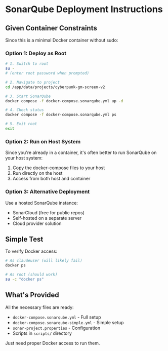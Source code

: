 # SonarQube Deployment Instructions

## Given Container Constraints

Since this is a minimal Docker container without sudo:

### Option 1: Deploy as Root

```bash
# 1. Switch to root
su -
# (enter root password when prompted)

# 2. Navigate to project
cd /app/data/projects/cyberpunk-gm-screen-v2

# 3. Start SonarQube
docker compose -f docker-compose.sonarqube.yml up -d

# 4. Check status
docker compose -f docker-compose.sonarqube.yml ps

# 5. Exit root
exit
```

### Option 2: Run on Host System

Since you're already in a container, it's often better to run SonarQube on your host system:

1. Copy the docker-compose files to your host
2. Run directly on the host
3. Access from both host and container

### Option 3: Alternative Deployment

Use a hosted SonarQube instance:
- SonarCloud (free for public repos)
- Self-hosted on a separate server
- Cloud provider solution

## Simple Test

To verify Docker access:
```bash
# As claudeuser (will likely fail)
docker ps

# As root (should work)
su -c "docker ps"
```

## What's Provided

All the necessary files are ready:
- `docker-compose.sonarqube.yml` - Full setup
- `docker-compose.sonarqube-simple.yml` - Simple setup
- `sonar-project.properties` - Configuration
- Scripts in `scripts/` directory

Just need proper Docker access to run them.